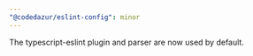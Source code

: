 ```yaml
---
"@codedazur/eslint-config": minor
---
```


The typescript-eslint plugin and parser are now used by default.
